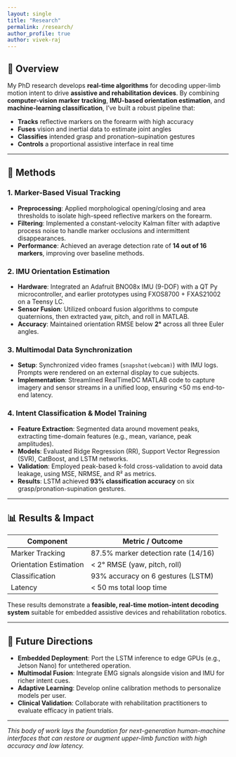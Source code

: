 ```yaml
---
layout: single
title: "Research"
permalink: /research/
author_profile: true
author: vivek-raj
---
```


## 📝 Overview

My PhD research develops **real-time algorithms** for decoding upper-limb motion intent to drive **assistive and rehabilitation devices**. By combining **computer-vision marker tracking**, **IMU-based orientation estimation**, and **machine-learning classification**, I’ve built a robust pipeline that:

- **Tracks** reflective markers on the forearm with high accuracy  
- **Fuses** vision and inertial data to estimate joint angles  
- **Classifies** intended grasp and pronation–supination gestures  
- **Controls** a proportional assistive interface in real time  

---

## 🔬 Methods

### 1. Marker-Based Visual Tracking  
- **Preprocessing**: Applied morphological opening/closing and area thresholds to isolate high-speed reflective markers on the forearm.  
- **Filtering**: Implemented a constant-velocity Kalman filter with adaptive process noise to handle marker occlusions and intermittent disappearances.  
- **Performance**: Achieved an average detection rate of **14 out of 16 markers**, improving over baseline methods.

### 2. IMU Orientation Estimation  
- **Hardware**: Integrated an Adafruit BNO08x IMU (9-DOF) with a QT Py microcontroller, and earlier prototypes using FXOS8700 + FXAS21002 on a Teensy LC.  
- **Sensor Fusion**: Utilized onboard fusion algorithms to compute quaternions, then extracted yaw, pitch, and roll in MATLAB.  
- **Accuracy**: Maintained orientation RMSE below **2°** across all three Euler angles.

### 3. Multimodal Data Synchronization  
- **Setup**: Synchronized video frames (`snapshot(webcam)`) with IMU logs. Prompts were rendered on an external display to cue subjects.  
- **Implementation**: Streamlined RealTimeDC MATLAB code to capture imagery and sensor streams in a unified loop, ensuring <50 ms end-to-end latency.

### 4. Intent Classification & Model Training  
- **Feature Extraction**: Segmented data around movement peaks, extracting time-domain features (e.g., mean, variance, peak amplitudes).  
- **Models**: Evaluated Ridge Regression (RR), Support Vector Regression (SVR), CatBoost, and LSTM networks.  
- **Validation**: Employed peak-based k-fold cross-validation to avoid data leakage, using MSE, NRMSE, and R² as metrics.  
- **Results**: LSTM achieved **93% classification accuracy** on six grasp/pronation-supination gestures.

---

## 📊 Results & Impact

| Component             | Metric / Outcome                         |
|-----------------------|------------------------------------------|
| Marker Tracking       | 87.5% marker detection rate (14/16)      |
| Orientation Estimation| < 2° RMSE (yaw, pitch, roll)             |
| Classification        | 93% accuracy on 6 gestures (LSTM)        |
| Latency               | < 50 ms total loop time                  |

These results demonstrate a **feasible, real-time motion-intent decoding system** suitable for embedded assistive devices and rehabilitation robotics.

---

## 🚀 Future Directions

- **Embedded Deployment**: Port the LSTM inference to edge GPUs (e.g., Jetson Nano) for untethered operation.  
- **Multimodal Fusion**: Integrate EMG signals alongside vision and IMU for richer intent cues.  
- **Adaptive Learning**: Develop online calibration methods to personalize models per user.  
- **Clinical Validation**: Collaborate with rehabilitation practitioners to evaluate efficacy in patient trials.

---

*This body of work lays the foundation for next-generation human-machine interfaces that can restore or augment upper-limb function with high accuracy and low latency.*  
